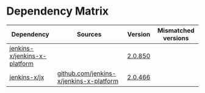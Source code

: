 # Dependency Matrix

Dependency | Sources | Version | Mismatched versions
---------- | ------- | ------- | -------------------
[jenkins-x/jenkins-x-platform](https://github.com/jenkins-x/jenkins-x-platform) |  | [2.0.850](https://github.com/jenkins-x/jenkins-x-platform/releases/tag/v2.0.850) | 
[jenkins-x/jx](https://github.com/jenkins-x/jx) | [github.com/jenkins-x/jenkins-x-platform](https://github.com/jenkins-x/jenkins-x-platform) | [2.0.466](https://github.com/jenkins-x/jx/releases/tag/v2.0.466) | 
